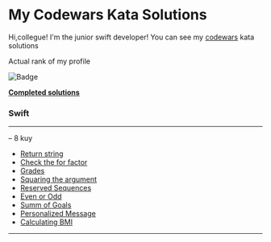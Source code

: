 # My Codewars Kata Solutions
Hi,collegue! 
I'm the junior swift developer! You can see my [codewars](https://www.codewars.com/users/Shalenikoff) kata solutions 

Actual rank of my profile

![Badge](https://www.codewars.com/users/Shalenikoff/badges/large?theme=light)

**[Completed solutions](https://www.codewars.com/users/Shalenikoff/completed_solutions)**


### Swift

---
– 8 kuy
  - [Return string](ReturningStrings.swift)
  - [Check the for factor](CheckForFactor.swift)
  - [Grades](GradeBook.swift)
  - [Squaring the argument](SquaringArgument.swift)
  - [Reserved Sequences](ReservedSequence.swift)
  - [Even or Odd](EvenOrOdd.swift)
  - [Summ of Goals](SummOfGoals.swift)
  - [Personalized Message](PersonalizedMessage.swift)
  - [Calculating BMI](CalculateBMI.swift)

---


